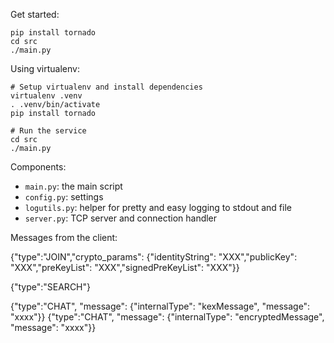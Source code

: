 Get started:

    pip install tornado
    cd src
    ./main.py

Using virtualenv:

    # Setup virtualenv and install dependencies
    virtualenv .venv
    . .venv/bin/activate
    pip install tornado

    # Run the service
    cd src
    ./main.py


Components:

* `main.py`: the main script
* `config.py`: settings
* `logutils.py`: helper for pretty and easy logging to stdout and file
* `server.py`: TCP server and connection handler


Messages from the client:

{"type":"JOIN","crypto_params": {"identityString": "XXX","publicKey": "XXX","preKeyList": "XXX","signedPreKeyList": "XXX"}}

{"type":"SEARCH"}

{"type":"CHAT", "message":  {"internalType": "kexMessage", "message": "xxxx"}}
{"type":"CHAT", "message":  {"internalType": "encryptedMessage", "message": "xxxx"}}
